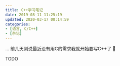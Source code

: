 ```yaml
---
title: C++学习笔记
date: 2019-08-11 11:25:19
updated: 2020-03-17 00:14:59
categories:
- [语言, C/C++]
- [杂记]
---
```


... 前几天刚说最近没有用C的需求我就开始要写C++了 🤦

TODO

